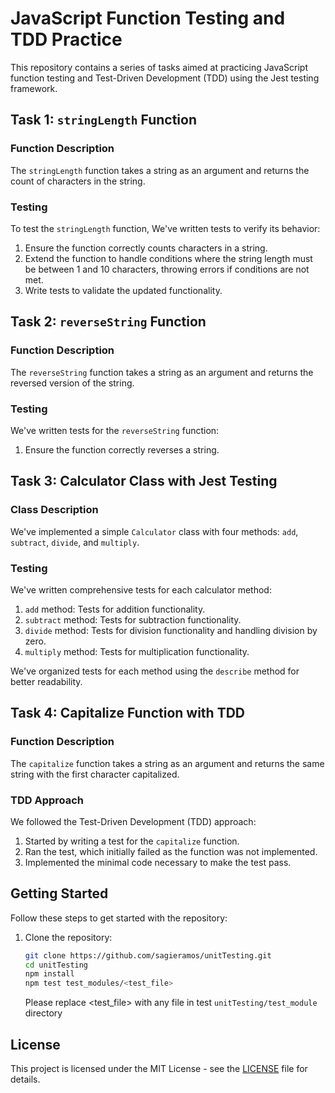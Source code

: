 # JavaScript Function Testing and TDD Practice

This repository contains a series of tasks aimed at practicing JavaScript function testing and Test-Driven Development (TDD) using the Jest testing framework.

## Task 1: `stringLength` Function

### Function Description

The `stringLength` function takes a string as an argument and returns the count of characters in the string.

### Testing

To test the `stringLength` function, We've written tests to verify its behavior:

1. Ensure the function correctly counts characters in a string.
2. Extend the function to handle conditions where the string length must be between 1 and 10 characters, throwing errors if conditions are not met.
3. Write tests to validate the updated functionality.

## Task 2: `reverseString` Function

### Function Description

The `reverseString` function takes a string as an argument and returns the reversed version of the string.

### Testing

We've written tests for the `reverseString` function:

1. Ensure the function correctly reverses a string.

## Task 3: Calculator Class with Jest Testing

### Class Description

We've implemented a simple `Calculator` class with four methods: `add`, `subtract`, `divide`, and `multiply`.

### Testing

We've written comprehensive tests for each calculator method:

1. `add` method: Tests for addition functionality.
2. `subtract` method: Tests for subtraction functionality.
3. `divide` method: Tests for division functionality and handling division by zero.
4. `multiply` method: Tests for multiplication functionality.

We've organized tests for each method using the `describe` method for better readability.

## Task 4: Capitalize Function with TDD

### Function Description

The `capitalize` function takes a string as an argument and returns the same string with the first character capitalized.

### TDD Approach

We followed the Test-Driven Development (TDD) approach:

1. Started by writing a test for the `capitalize` function.
2. Ran the test, which initially failed as the function was not implemented.
3. Implemented the minimal code necessary to make the test pass.

## Getting Started

Follow these steps to get started with the repository:

1. Clone the repository:
   ```sh
   git clone https://github.com/sagieramos/unitTesting.git
   cd unitTesting
   npm install
   npm test test_modules/<test_file>
   ```
   Please replace <test_file> with any file in test `unitTesting/test_module` directory

## License

This project is licensed under the MIT License - see the [LICENSE](LICENSE) file for details.
